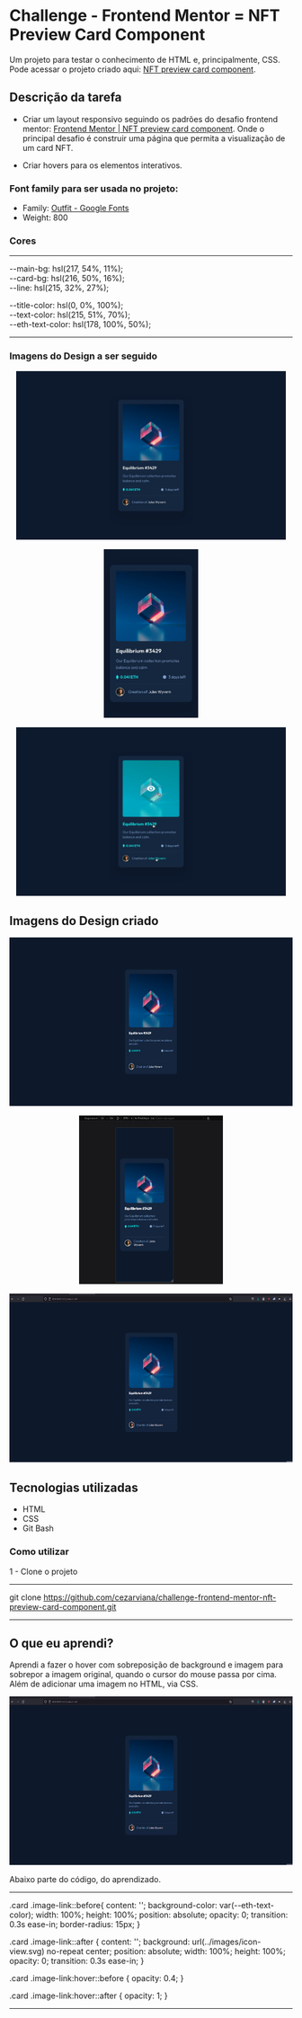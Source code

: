# Challenge - Frontend Mentor = NFT Preview Card Component

Um projeto para testar o conhecimento de HTML e, principalmente, CSS. Pode acessar o projeto criado aqui: [NFT preview card component](https://cezarviana.github.io/challenge-frontend-mentor-nft-preview-card-component/).

## Descrição da tarefa

- Criar um layout responsivo seguindo os padrões do desafio frontend mentor: [Frontend Mentor | NFT preview card component](https://www.frontendmentor.io/challenges/nft-preview-card-component-SbdUL_w0U). Onde o principal desafio é construir uma página que permita a visualização de um card NFT.

- Criar hovers para os elementos interativos.

### Font family para ser usada no projeto:

- Family: [Outfit - Google Fonts](https://fonts.google.com/specimen/Outfit?query=outfit)
- Weight: 800

### Cores
***
--main-bg: hsl(217, 54%, 11%); <br>
--card-bg: hsl(216, 50%, 16%); <br>
--line: hsl(215, 32%, 27%); <br>

--title-color: hsl(0, 0%, 100%); <br>
--text-color:  hsl(215, 51%, 70%); <br>
--eth-text-color: hsl(178, 100%, 50%);
***

### Imagens do Design a ser seguido
<div align="center">
<img src="./src/design/desktop-design.jpg" style="height: 300px;"> <br>

<img src="./src/design/mobile-design.jpg" style="height: 300px;"> <br>

<img src="./src/design/active-states.jpg" style="height: 300px;">
</div>


## Imagens do Design criado
<div align="center">

<img src="./src/design/my-design-desktop.png"  style="height: 300px; text-align: center;"> <br>

<img src="./src/design/my-design-mobile.png"  style="height: 300px; text-align: center;"> <br>

<img src="./src/design/nft-card.gif"  style="height: 300px; text-align: center;">
</div>

## Tecnologias utilizadas
- HTML
- CSS
- Git Bash

### Como utilizar

1 - Clone o projeto
***
git clone <https://github.com/cezarviana/challenge-frontend-mentor-nft-preview-card-component.git>
***

## O que eu aprendi?

Aprendi a fazer o hover com sobreposição de background e imagem para sobrepor a imagem original, quando o cursor do mouse passa por cima. Além de adicionar uma imagem no HTML, via CSS.

<div align="center">
<img src="./src/design/nft-card.gif"  style="height: 300px; text-align: center;">
</div>

Abaixo parte do código, do aprendizado.

***
.card .image-link::before{
    content: '';
    background-color: var(--eth-text-color);
    width: 100%;
    height: 100%;
    position: absolute;
    opacity: 0;
    transition: 0.3s ease-in;
    border-radius: 15px;
}

.card .image-link::after {
    content: '';
    background: url(../images/icon-view.svg) no-repeat center;
    position: absolute;
    width: 100%;
    height: 100%;
    opacity: 0;
    transition: 0.3s ease-in;
}

.card .image-link:hover::before {
    opacity: 0.4;
}

.card .image-link:hover::after {
    opacity: 1;
}
***